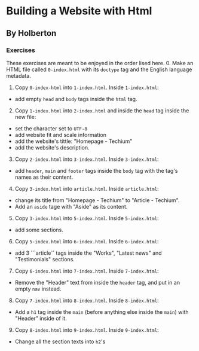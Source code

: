 # Building a Website with Html
## By Holberton
### Exercises
These exercises are meant to be enjoyed in the order lised here.
0. Make an HTML file called ```0-index.html``` with its ```doctype``` tag and the English language metadata.
1. Copy ```0-index-html``` into ```1-index.html```. Inside ```1-index.html```:
- add empty ```head``` and ```body``` tags inside the ```html``` tag.
2. Copy ```1-index.html``` into ```2-index.html``` and inside the ```head``` tag inside the new file:
- set the character set to ```UTF-8```
- add website fit and scale information
- add the website's tittle: "Homepage - Techium"
- add the website's description.
3. Copy ```2-index.html``` into ```3-index.html```. Inside ```3-index.html```:
- add ```header```, ```main``` and ```footer``` tags inside the ```body``` tag with the tag's names as their content.
4. Copy ```3-index.html``` into ```article.html```. Inside ```article.html```:
- change its title from "Homepage - Techium" to "Article - Techium".
- Add an ```aside``` tage with "Aside" as its content.
5. Copy ```3-index.html``` into ```5-index.html```. Inside ```5-index.html```:
- add some sections.
6. Copy ```5-index.html``` into ```6-index.html```. Inside ```6-index.html```:
- add 3 ```article`` tags inside the "Works", "Latest news" and "Testimonials" sections.
7. Copy ```6-index.html``` into ```7-index.html```. Inside ```7-index.html```:
- Remove the "Header" text from inside the ```header``` tag, and put in an empty ```nav``` instead.
8. Copy ```7-index.html``` into ```8-index.html```. Inside ```8-index.html```:
- Add a ```h1``` tag inside the ```main``` (before anything else inside the ```main```) with "Header" inside of it.
9. Copy ```8-index.html``` into ```9-index.html```. Inside ```9-index.html```:
- Change all the section texts into ```h2```'s
